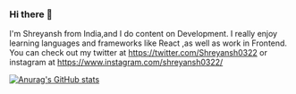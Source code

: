 ### Hi there 👋

I'm Shreyansh from India,and I do content on Development. I really enjoy learning languages and frameworks like React ,as well as work in Frontend. You can check out my twitter at  https://twitter.com/Shreyansh0322 or instagram at https://www.instagram.com/shreyansh0322/

[![Anurag's GitHub stats](https://github-readme-stats.vercel.app/api?username=SinghShreyansh)](https://github.com/anuraghazra/github-readme-stats)